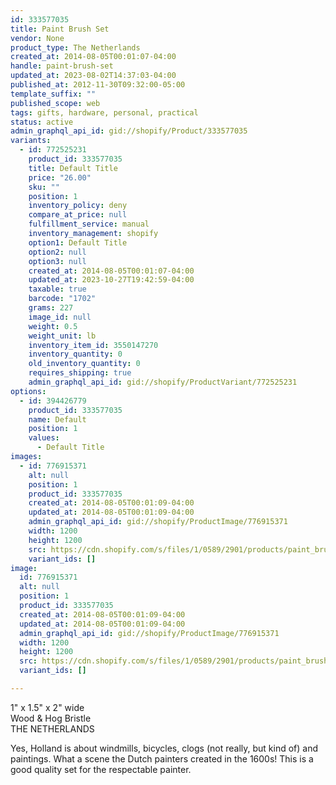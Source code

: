 ```yaml
---
id: 333577035
title: Paint Brush Set
vendor: None
product_type: The Netherlands
created_at: 2014-08-05T00:01:07-04:00
handle: paint-brush-set
updated_at: 2023-08-02T14:37:03-04:00
published_at: 2012-11-30T09:32:00-05:00
template_suffix: ""
published_scope: web
tags: gifts, hardware, personal, practical
status: active
admin_graphql_api_id: gid://shopify/Product/333577035
variants:
  - id: 772525231
    product_id: 333577035
    title: Default Title
    price: "26.00"
    sku: ""
    position: 1
    inventory_policy: deny
    compare_at_price: null
    fulfillment_service: manual
    inventory_management: shopify
    option1: Default Title
    option2: null
    option3: null
    created_at: 2014-08-05T00:01:07-04:00
    updated_at: 2023-10-27T19:42:59-04:00
    taxable: true
    barcode: "1702"
    grams: 227
    image_id: null
    weight: 0.5
    weight_unit: lb
    inventory_item_id: 3550147270
    inventory_quantity: 0
    old_inventory_quantity: 0
    requires_shipping: true
    admin_graphql_api_id: gid://shopify/ProductVariant/772525231
options:
  - id: 394426779
    product_id: 333577035
    name: Default
    position: 1
    values:
      - Default Title
images:
  - id: 776915371
    alt: null
    position: 1
    product_id: 333577035
    created_at: 2014-08-05T00:01:09-04:00
    updated_at: 2014-08-05T00:01:09-04:00
    admin_graphql_api_id: gid://shopify/ProductImage/776915371
    width: 1200
    height: 1200
    src: https://cdn.shopify.com/s/files/1/0589/2901/products/paint_brush_set.jpeg?v=1407211269
    variant_ids: []
image:
  id: 776915371
  alt: null
  position: 1
  product_id: 333577035
  created_at: 2014-08-05T00:01:09-04:00
  updated_at: 2014-08-05T00:01:09-04:00
  admin_graphql_api_id: gid://shopify/ProductImage/776915371
  width: 1200
  height: 1200
  src: https://cdn.shopify.com/s/files/1/0589/2901/products/paint_brush_set.jpeg?v=1407211269
  variant_ids: []

---
```


1" x 1.5" x 2" wide  
Wood & Hog Bristle  
THE NETHERLANDS

Yes, Holland is about windmills, bicycles, clogs (not really, but kind of) and paintings. What a scene the Dutch painters created in the 1600s! This is a good quality set for the respectable painter.